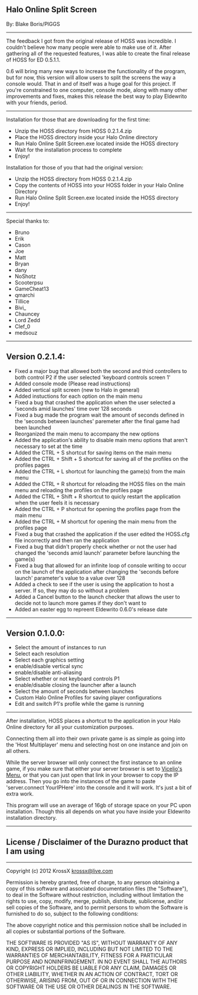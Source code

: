 Halo Online Split Screen
------------------------
By: Blake Boris/PlGGS

------------------------

The feedback I got from the original release of HOSS was incredible. I couldn't 
believe how many people were able to make use of it. After gathering all of the 
requested features, I was able to create the final release of HOSS for ED 0.5.1.1. 

0.6 will bring many new ways to increase the functionality of the program, but 
for now, this version will allow users to split the screens the way a console 
would. That in and of itself was a huge goal for this project. If you're 
constrained to one computer, console mode, along with many other improvements 
and fixes, makes this release the best way to play Eldewrito with your friends, 
period.

------------------------

Installation for those that are downloading for the first time:

* Unzip the HOSS directory from HOSS 0.2.1.4.zip
* Place the HOSS directory inside your Halo Online directory
* Run Halo Online Split Screen.exe located inside the HOSS directory
* Wait for the installation process to complete
* Enjoy!

Installation for those of you that had the original version:

* Unzip the HOSS directory from HOSS 0.2.1.4.zip
* Copy the contents of HOSS into your HOSS folder in your Halo Online Directory
* Run Halo Online Split Screen.exe located inside the HOSS directory
* Enjoy!

------------------------

Special thanks to:

* Bruno
* Erik
* Cason
* Joe
* Matt
* Bryan
* dany
* NoShotz
* Scooterpsu
* GameCheat13
* qmarchi
* Tillice
* Bivi_
* Chauncey
* Lord Zedd
* Clef_0
* medsouz

----------------
Version 0.2.1.4:
----------------

- Fixed a major bug that allowed both the second and third controllers to both control P2 if the user selected 'keyboard controls screen 1'
- Added console mode (Please read instructions)
- Added vertical split screen (new to Halo in general)
- Added instuctions for each option on the main menu
- Fixed a bug that crashed the application when the user selected a 'seconds amid launches' time over 128 seconds
- Fixed a bug made the program wait the amount of seconds defined in the 'seconds between launches' paremeter after the final game had been launched
- Reorganized the main menu to accompany the new options
- Added the application's ability to disable main menu options that aren't necessary to set at the time
- Added the CTRL + S shortcut for saving items on the main menu
- Added the CTRL + Shift + S shortcut for saving all of the profiles on the profiles pages
- Added the CTRL + L shortcut for launching the game(s) from the main menu
- Added the CTRL + R shortcut for reloading the HOSS files on the main menu and reloading the profiles on the profiles page
- Added the CTRL + Shift + R shortcut to quicly restart the application when the user feels it is necessary
- Added the CTRL + P shortcut for opening the profiles page from the main menu
- Added the CTRL + M shortcut for opening the main menu from the profiles page
- Fixed a bug that crashed the application if the user edited the HOSS.cfg file incorrectly and then ran the application
- Fixed a bug that didn't properly check whether or not the user had changed the 'seconds amid launch' parameter before launching the game(s)
- Fixed a bug that allowed for an infinite loop of console writing to occur on the launch of the application after changing the 'seconds before launch' parameter's value to a value over 128
- Added a check to see if the user is using the application to host a server. If so, they may do so without a problem
- Added a Cancel button to the launch checker that allows the user to decide not to launch more games if they don't want to
- Added an easter egg to repreent Eldewrito 0.6.0's release date

----------------
Version 0.1.0.0:
----------------

- Select the amount of instances to run
- Select each resolution
- Select each graphics setting
- enable/disable vertical sync
- enable/disable anti-aliasing
- Select whether or not keyboard controls P1
- enable/disable closing the launcher after a launch
- Select the amount of seconds between launches
- Custom Halo Online Profiles for saving player configurations
- Edit and switch P1's profile while the game is running

------------------------

After installation, HOSS places a shortcut to the application in your Halo Online 
directory for all your customization purposes.

Connecting them all into their own private game is as simple as going into the 
'Host Multiplayer' menu and selecting host on one instance and join on all others.

While the server browser will only connect the first instance to an online game, 
if you make sure that either your server browser is set to 
[Vicelio's Menu](http://vicelio.github.io/menu/), or that you can just open that 
link in your browser to copy the IP address. Then you go into the instances of 
the game to paste 'server.connect YourIPHere' into the console and it will work. 
It's just a bit of extra work.

This program will use an average of 16gb of storage space on your PC upon 
installation. Though this all depends on what you have inside your Eldewrito 
installation directory.

-----------------------------------------------------------
License / Disclaimer of the Durazno product that I am using
-----------------------------------------------------------

------------------------

Copyright (c) 2012 KrossX <krossx@live.com>

Permission is hereby granted, free of charge, to any person obtaining a copy
of this software and associated documentation files (the "Software"), to deal
in the Software without restriction, including without limitation the rights
to use, copy, modify, merge, publish, distribute, sublicense, and/or sell
copies of the Software, and to permit persons to whom the Software is
furnished to do so, subject to the following conditions:

The above copyright notice and this permission notice shall be included in
all copies or substantial portions of the Software.

THE SOFTWARE IS PROVIDED "AS IS", WITHOUT WARRANTY OF ANY KIND, EXPRESS OR
IMPLIED, INCLUDING BUT NOT LIMITED TO THE WARRANTIES OF MERCHANTABILITY,
FITNESS FOR A PARTICULAR PURPOSE AND NONINFRINGEMENT. IN NO EVENT SHALL THE
AUTHORS OR COPYRIGHT HOLDERS BE LIABLE FOR ANY CLAIM, DAMAGES OR OTHER
LIABILITY, WHETHER IN AN ACTION OF CONTRACT, TORT OR OTHERWISE, ARISING FROM,
OUT OF OR IN CONNECTION WITH THE SOFTWARE OR THE USE OR OTHER DEALINGS IN
THE SOFTWARE.
